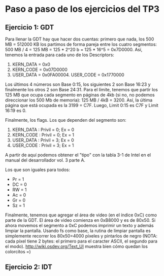 # Paso a paso de los ejercicios del TP3

## Ejercicio 1: GDT

Para llenar la GDT hay que hacer dos cuentas: primero que nada, los
500 MB = 512000 KB los partimos de forma pareja entre los cuatro
segmentos: 500 MB / 4 = 125 MB = 125 * 2^20 b = 125 * 16^5 =
0x7D0000. Así, tenemos la entrada para cada uno de los Descriptors:


1. KERN_DATA = 0x0
2. KERN_CODE = 0x07D0000
3. USER_DATA = 0x0FA00004. USER_CODE = 0x1770000


Los últimos 4 números son Base 0:15, los siguientes 2 son Base 16:23 y
finalmente los otros 2 son Base 24:31. Para el límite, tenemos que
partir los 125 MB que ocupa cada segmento en páginas de 4kb (si no,
no podemos direccionar los 500 Mb de memoria): 125 MB / 4kB
= 3200. Así, la última página que está ocupada es la 3199 =
C7F. Luego, Limit 0:15 es C7F y Limit 16:19 es 0.

Finalmente, los flags. Los que dependen del segmento son:

1. KERN_DATA : Privil = 0; Ex = 0
2. KERN_CODE : Privil = 0; Ex = 1
3. USER_DATA : Privil = 3; Ex = 0
4. USER_CODE : Privil = 3; Ex = 1

A partir de aquí podemos obtener el "tipo" con la tabla 3-1 de Intel
en el manual del desarrollador vol. 3 parte A.

Los que son iguales para todos:

- Pr = 1
- DC = 0
- RW = 1
- Ac = 0
- Gr = 0
- Sz = 1

Finalmente, tenemos que agregar el área de video (en el índice 0xC)
como parte de la GDT. El área de video comienza en 0xB8000 y es de
80x50. Si ahora movemos el segmento a 0xC podemos imprimir un texto y
además limpiar la pantalla. Usando fs como base, la rutina de limpiar
pantalla es simplemente recorrer los 80x50=4000 píxeles y pintarlos de
negro (NOTA: cada píxel tiene 2 bytes: el primero para el caracter
ASCII, el segundo para el modo). http://wiki.osdev.org/Text_UI muestra
bien cómo quedan los colorcitos =)

## Ejercicio 2: IDT
